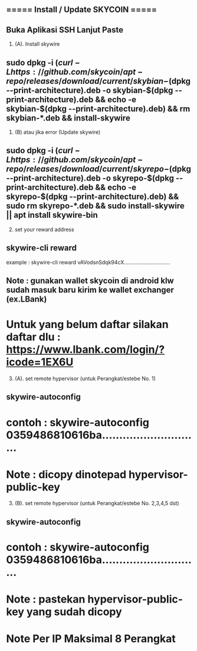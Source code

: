 ## ===== Install / Update SKYCOIN  =====
## Buka Aplikasi SSH Lanjut Paste

1. (A). Install skywire
## sudo dpkg -i $(curl -L https://github.com/skycoin/apt-repo/releases/download/current/skybian-$(dpkg --print-architecture).deb -o skybian-$(dpkg --print-architecture).deb && echo -e skybian-$(dpkg --print-architecture).deb) && rm skybian-*.deb && install-skywire

1. (B) atau jika error (Update skywire)
## sudo dpkg -i $(curl -L https://github.com/skycoin/apt-repo/releases/download/current/skyrepo-$(dpkg --print-architecture).deb -o skyrepo-$(dpkg --print-architecture).deb && echo -e skyrepo-$(dpkg --print-architecture).deb) && sudo rm skyrepo-*.deb && sudo install-skywire || apt install skywire-bin


2. set your reward address
## skywire-cli reward <skycoin-wallet-address>
example :  skywire-cli reward vAVodsnSdqk94cX...............................
## Note : gunakan wallet skycoin di android klw sudah masuk baru kirim ke wallet exchanger (ex.LBank)
# Untuk yang belum daftar silakan daftar dlu : https://www.lbank.com/login/?icode=1EX6U


3. (A). set remote hypervisor (untuk Perangkat/estebe No. 1)
## skywire-autoconfig <hypervisor-public-key>
# contoh : skywire-autoconfig 0359486810616ba............................. 
# Note : dicopy dinotepad hypervisor-public-key 


3. (B). set remote hypervisor (untuk Perangkat/estebe No. 2,3,4,5 dst)
## skywire-autoconfig <hypervisor-public-key>
# contoh : skywire-autoconfig 0359486810616ba............................. 
# Note : pastekan hypervisor-public-key yang sudah dicopy 

# Note Per IP Maksimal 8 Perangkat
